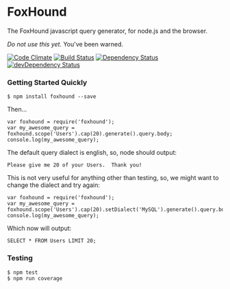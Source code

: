 # FoxHound

The FoxHound javascript query generator, for node.js and the browser.

*Do not use this yet.*  You've been warned.

[![Code Climate](https://codeclimate.com/github/stevenvelozo/foxhound/badges/gpa.svg)](https://codeclimate.com/github/stevenvelozo/foxhound) [![Build Status](https://travis-ci.org/stevenvelozo/foxhound.svg?branch=master)](https://travis-ci.org/stevenvelozo/foxhound) [![Dependency Status](https://david-dm.org/stevenvelozo/foxhound.svg)](https://david-dm.org/stevenvelozo/foxhound) [![devDependency Status](https://david-dm.org/stevenvelozo/foxhound/dev-status.svg)](https://david-dm.org/stevenvelozo/foxhound#info=devDependencies)

### Getting Started Quickly

    $ npm install foxhound --save

Then...

    var foxhound = require('foxhound');
    var my_awesome_query = foxhound.scope('Users').cap(20).generate().query.body;
    console.log(my_awesome_query);

The default query dialect is english, so, node should output:

    Please give me 20 of your Users.  Thank you!

This is not very useful for anything other than testing, so, we might want to change the dialect and try again:

    var foxhound = require('foxhound');
    var my_awesome_query = foxhound.scope('Users').cap(20).setDialect('MySQL').generate().query.body;
    console.log(my_awesome_query);

Which now will output:

    SELECT * FROM Users LIMIT 20;

### Testing

    $ npm test
    $ npm run coverage
